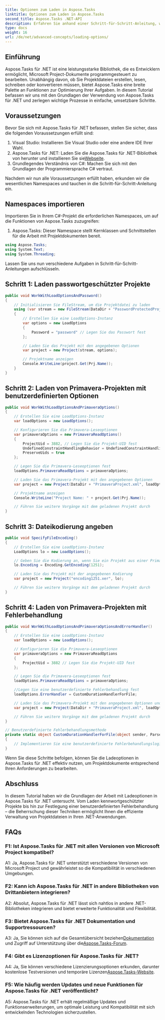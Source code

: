 ```yaml
---
title: Optionen zum Laden in Aspose.Tasks
linktitle: Optionen zum Laden in Aspose.Tasks
second_title: Aspose.Tasks .NET-API
description: Erfahren Sie anhand einer Schritt-für-Schritt-Anleitung, wie Sie die Leistungsfähigkeit von Aspose.Tasks für .NET nutzen können, um Microsoft Project-Dokumente effizient zu verwalten.
type: docs
weight: 16
url: /de/net/advanced-concepts/loading-options/
---
```

## Einführung

Aspose.Tasks für .NET ist eine leistungsstarke Bibliothek, die es Entwicklern ermöglicht, Microsoft Project-Dokumente programmgesteuert zu bearbeiten. Unabhängig davon, ob Sie Projektdateien erstellen, lesen, schreiben oder konvertieren müssen, bietet Aspose.Tasks eine breite Palette an Funktionen zur Optimierung Ihrer Aufgaben. In diesem Tutorial befassen wir uns mit den Grundlagen der Verwendung von Aspose.Tasks für .NET und zerlegen wichtige Prozesse in einfache, umsetzbare Schritte.

## Voraussetzungen

Bevor Sie sich mit Aspose.Tasks für .NET befassen, stellen Sie sicher, dass die folgenden Voraussetzungen erfüllt sind:

1. Visual Studio: Installieren Sie Visual Studio oder eine andere IDE Ihrer Wahl.
2.  Aspose.Tasks für .NET: Laden Sie die Aspose.Tasks für .NET-Bibliothek von herunter und installieren Sie sie[Webseite](https://releases.aspose.com/tasks/net/).
3. Grundlegendes Verständnis von C#: Machen Sie sich mit den Grundlagen der Programmiersprache C# vertraut.

Nachdem wir nun alle Voraussetzungen erfüllt haben, erkunden wir die wesentlichen Namespaces und tauchen in die Schritt-für-Schritt-Anleitung ein.

## Namespaces importieren

Importieren Sie in Ihrem C#-Projekt die erforderlichen Namespaces, um auf die Funktionen von Aspose.Tasks zuzugreifen:

1. Aspose.Tasks: Dieser Namespace stellt Kernklassen und Schnittstellen für die Arbeit mit Projektdokumenten bereit.

```csharp
using Aspose.Tasks;
using System.Text;
using System.Threading;
```

Lassen Sie uns nun verschiedene Aufgaben in Schritt-für-Schritt-Anleitungen aufschlüsseln.

## Schritt 1: Laden passwortgeschützter Projekte

```csharp
public void WorkWithLoadOptionsAndPassword()
{
    // Initialisieren Sie FileStream, um die Projektdatei zu laden
    using (var stream = new FileStream(DataDir + "PasswordProtectedProject.mpp", FileMode.Open))
    {
        // Erstellen Sie eine LoadOptions-Instanz
        var options = new LoadOptions
        {
            Password = "password" // Legen Sie das Passwort fest
        };

        // Laden Sie das Projekt mit den angegebenen Optionen
        var project = new Project(stream, options);

        // Projektname anzeigen
        Console.WriteLine(project.Get(Prj.Name));
    }
}
```

## Schritt 2: Laden von Primavera-Projekten mit benutzerdefinierten Optionen

```csharp
public void WorkWithLoadOptionsAndPrimaveraOptions()
{
    // Erstellen Sie eine LoadOptions-Instanz
    var loadOptions = new LoadOptions();

    // Konfigurieren Sie die Primavera-Leseoptionen
    var primaveraOptions = new PrimaveraReadOptions()
    {
        ProjectUid = 3882, // Legen Sie die Projekt-UID fest
        UndefinedConstraintHandlingBehavior = UndefinedConstraintHandlingBehavior.None,
        PreserveUids = true
    };

    // Legen Sie die Primavera-Leseoptionen fest
    loadOptions.PrimaveraReadOptions = primaveraOptions;

    // Laden Sie das Primavera-Projekt mit den angegebenen Optionen
    var project = new Project(DataDir + "PrimaveraProject.xml", loadOptions);

    // Projektname anzeigen
    Console.WriteLine("Project Name: " + project.Get(Prj.Name));

    // Führen Sie weitere Vorgänge mit dem geladenen Projekt durch
}
```

## Schritt 3: Dateikodierung angeben

```csharp
public void SpecifyFileEncoding()
{
    // Erstellen Sie eine LoadOptions-Instanz
    LoadOptions lo = new LoadOptions();

    // Geben Sie die Kodierung an, wenn Sie ein Projekt aus einer Primavera-XER-Datei öffnen
    lo.Encoding = Encoding.GetEncoding(1251);

    // Laden Sie das Projekt mit der angegebenen Kodierung
    var project = new Project("encoding1251.xer", lo);

    // Führen Sie weitere Vorgänge mit dem geladenen Projekt durch
}
```

## Schritt 4: Laden von Primavera-Projekten mit Fehlerbehandlung

```csharp
public void WorkWithLoadOptionsAndPrimaveraOptionsAndErrorHandler()
{
    // Erstellen Sie eine LoadOptions-Instanz
    var loadOptions = new LoadOptions();

    // Konfigurieren Sie die Primavera-Leseoptionen
    var primaveraOptions = new PrimaveraReadOptions
    {
        ProjectUid = 3882 // Legen Sie die Projekt-UID fest
    };

    // Legen Sie die Primavera-Leseoptionen fest
    loadOptions.PrimaveraReadOptions = primaveraOptions;

    //Legen Sie eine benutzerdefinierte Fehlerbehandlung fest
    loadOptions.ErrorHandler = CustomDurationHandlerForFile;

    // Laden Sie das Primavera-Projekt mit den angegebenen Optionen und Fehlerbehandlung
    var project = new Project(DataDir + "PrimaveraProject.xml", loadOptions);

    // Führen Sie weitere Vorgänge mit dem geladenen Projekt durch
}

// Benutzerdefinierte Fehlerbehandlungsmethode
private static object CustomDurationHandlerForFile(object sender, ParseErrorArgs args)
{
    // Implementieren Sie eine benutzerdefinierte Fehlerbehandlungslogik
}
```

Wenn Sie diese Schritte befolgen, können Sie die Ladeoptionen in Aspose.Tasks für .NET effektiv nutzen, um Projektdokumente entsprechend Ihren Anforderungen zu bearbeiten.

## Abschluss

In diesem Tutorial haben wir die Grundlagen der Arbeit mit Ladeoptionen in Aspose.Tasks für .NET untersucht. Vom Laden kennwortgeschützter Projekte bis hin zur Festlegung einer benutzerdefinierten Fehlerbehandlung – die Beherrschung dieser Techniken ermöglicht Ihnen die effiziente Verwaltung von Projektdateien in Ihren .NET-Anwendungen.

## FAQs

### F1: Ist Aspose.Tasks für .NET mit allen Versionen von Microsoft Project kompatibel?

A1: Ja, Aspose.Tasks für .NET unterstützt verschiedene Versionen von Microsoft Project und gewährleistet so die Kompatibilität in verschiedenen Umgebungen.

### F2: Kann ich Aspose.Tasks für .NET in andere Bibliotheken von Drittanbietern integrieren?

A2: Absolut, Aspose.Tasks für .NET lässt sich nahtlos in andere .NET-Bibliotheken integrieren und bietet erweiterte Funktionalität und Flexibilität.

### F3: Bietet Aspose.Tasks für .NET Dokumentation und Supportressourcen?

 A3: Ja, Sie können sich auf die Gesamtübersicht beziehen[Dokumentation](https://reference.aspose.com/tasks/net/) und Zugriff auf Unterstützung über die[Aspose.Tasks-Forum](https://forum.aspose.com/c/tasks/15).

### F4: Gibt es Lizenzoptionen für Aspose.Tasks für .NET?

 A4: Ja, Sie können verschiedene Lizenzierungsoptionen erkunden, darunter kostenlose Testversionen und temporäre Lizenzen[Aspose.Tasks-Website](https://purchase.aspose.com/buy).

### F5: Wie häufig werden Updates und neue Funktionen für Aspose.Tasks für .NET veröffentlicht?

A5: Aspose.Tasks für .NET erhält regelmäßige Updates und Funktionserweiterungen, um optimale Leistung und Kompatibilität mit sich entwickelnden Technologien sicherzustellen.